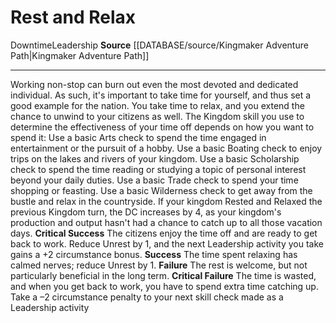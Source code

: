 ﻿---
id: '1382'
name: Rest and Relax
rarity: Common
source: '[[DATABASE/source/Kingmaker Adventure Path|Kingmaker Adventure Path]]'
trait:
- '[[DATABASE/trait/Downtime|Downtime]]'
- '[[DATABASE/trait/Leadership|Leadership]]'
type: Action

---
# Rest and Relax

<span class="item-trait">Downtime</span><span class="item-trait">Leadership</span>
**Source** [[DATABASE/source/Kingmaker Adventure Path|Kingmaker Adventure Path]]

---
Working non-stop can burn out even the most devoted and dedicated individual. As such, it's important to take time for yourself, and thus set a good example for the nation.
 You take time to relax, and you extend the chance to unwind to your citizens as well. The Kingdom skill you use to determine the effectiveness of your time off depends on how you want to spend it: Use a basic Arts check to spend the time engaged in entertainment or the pursuit of a hobby. Use a basic Boating check to enjoy trips on the lakes and rivers of your kingdom. Use a basic Scholarship check to spend the time reading or studying a topic of personal interest beyond your daily duties. Use a basic Trade check to spend your time shopping or feasting. Use a basic Wilderness check to get away from the bustle and relax in the countryside. If your kingdom Rested and Relaxed the previous Kingdom turn, the DC increases by 4, as your kingdom's production and output hasn't had a chance to catch up to all those vacation days.
**Critical Success** The citizens enjoy the time off and are ready to get back to work. Reduce Unrest by 1, and the next Leadership activity you take gains a +2 circumstance bonus.
**Success** The time spent relaxing has calmed nerves; reduce Unrest by 1.
**Failure** The rest is welcome, but not particularly beneficial in the long term.
**Critical Failure** The time is wasted, and when you get back to work, you have to spend extra time catching up. Take a –2 circumstance penalty to your next skill check made as a Leadership activity